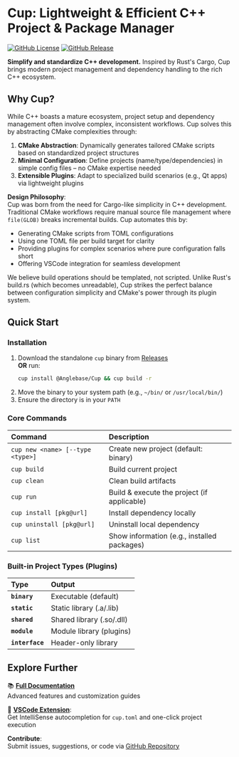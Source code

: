 # Cup: Lightweight & Efficient C++ Project & Package Manager

[![GitHub License](https://img.shields.io/github/license/Anglebase/Cup)](https://github.com/Anglebase/Cup/blob/master/LICENSE)
[![GitHub Release](https://img.shields.io/github/v/release/Anglebase/Cup)](https://github.com/Anglebase/Cup/releases)

**Simplify and standardize C++ development.** Inspired by Rust's Cargo, Cup brings modern project management and dependency handling to the rich C++ ecosystem.

## Why Cup?

While C++ boasts a mature ecosystem, project setup and dependency management often involve complex, inconsistent workflows. Cup solves this by abstracting CMake complexities through:

1.  **CMake Abstraction**: Dynamically generates tailored CMake scripts based on standardized project structures
2.  **Minimal Configuration**: Define projects (name/type/dependencies) in simple config files – no CMake expertise needed
3.  **Extensible Plugins**: Adapt to specialized build scenarios (e.g., Qt apps) via lightweight plugins

**Design Philosophy**:  
Cup was born from the need for Cargo-like simplicity in C++ development. Traditional CMake workflows require manual source file management where `file(GLOB)` breaks incremental builds. Cup automates this by:
- Generating CMake scripts from TOML configurations
- Using one TOML file per build target for clarity
- Providing plugins for complex scenarios where pure configuration falls short
- Offering VSCode integration for seamless development

We believe build operations should be templated, not scripted. Unlike Rust's build.rs (which becomes unreadable), Cup strikes the perfect balance between configuration simplicity and CMake's power through its plugin system.

## Quick Start

### Installation

1.  Download the standalone `cup` binary from [Releases](https://github.com/Anglebase/Cup/releases)  
    **OR** run:  
    ```bash
    cup install @Anglebase/Cup && cup build -r
    ```
2.  Move the binary to your system path (e.g., `~/bin/` or `/usr/local/bin/`)
3.  Ensure the directory is in your `PATH`

### Core Commands

| Command                              | Description                                     |
| :----------------------------------- | :---------------------------------------------- |
| `cup new <name> [--type <type>]`     | Create new project (default: binary)            |
| `cup build`                          | Build current project                           |
| `cup clean`                          | Clean build artifacts                           |
| `cup run`                            | Build & execute the project (if applicable)     |
| `cup install [pkg@url]`              | Install dependency locally                      |
| `cup uninstall [pkg@url]`            | Uninstall local dependency                      |
| `cup list`                           | Show information (e.g., installed packages)     |

### Built-in Project Types (Plugins)

| Type          | Output                          |
| :------------ | :------------------------------ |
| **`binary`**  | Executable (default)            |
| **`static`**  | Static library (.a/.lib)        |
| **`shared`**  | Shared library (.so/.dll)       |
| **`module`**  | Module library (plugins)        |
| **`interface`** | Header-only library             |

## Explore Further

📚 [**Full Documentation**](https://github.com/Anglebase/Cup/tree/master/docs/cup.md)  
Advanced features and customization guides

🧩 **[VSCode Extension](https://github.com/Anglebase/cppcup)**:  
Get IntelliSense autocompletion for `cup.toml` and one-click project execution

**Contribute**:  
Submit issues, suggestions, or code via [GitHub Repository](https://github.com/Anglebase/Cup)